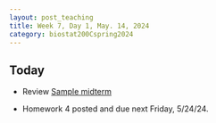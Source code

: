 ```yaml
---
layout: post_teaching
title: Week 7, Day 1, May. 14, 2024
category: biostat200Cspring2024
---
```


## Today 

* Review [Sample midterm](https://ucla-biostat-200c.github.io/2024spring/midterm/200c_midterm_sample.html)

* Homework 4 posted and due next Friday, 5/24/24.
